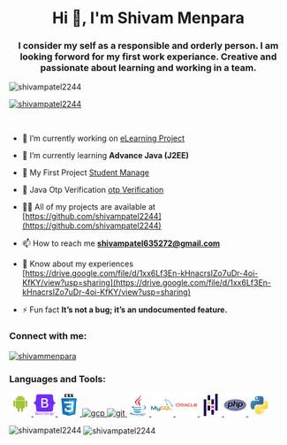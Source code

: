 <h1 align="center">Hi 👋, I'm Shivam Menpara</h1>
<h3 align="center">I consider my self as a responsible and orderly person. I am looking forword for my first work experiance. Creative and passionate about learning and working in a team.</h3>

<p align="left"> <img src="https://komarev.com/ghpvc/?username=shivampatel2244&label=Profile%20views&color=0e75b6&style=flat" alt="shivampatel2244" /> </p>

<p align="left"> <a href="https://github.com/ryo-ma/github-profile-trophy"><img src="https://github-profile-trophy.vercel.app/?username=shivampatel2244" alt="shivampatel2244" /></a> </p>

<p align="left"> <a href="https://twitter.com/" target="blank"><img src="https://img.shields.io/twitter/follow/?logo=twitter&style=for-the-badge" alt="" /></a> </p>

- 🔭 I’m currently working on [eLearning Project](https://github.com/shivampatel2244/e-Learning-Java-Project.git)

- 🌱 I’m currently learning **Advance Java (J2EE)**

- 👯 My First Project [Student Manage](https://github.com/shivampatel2244/JavaMiniProject.git)

- 🤝 Java Otp Verification [otp Verification](https://github.com/shivampatel2244/OTP_Verification.git)

- 👨‍💻 All of my projects are available at [https://github.com/shivampatel2244](https://github.com/shivampatel2244)

- 📫 How to reach me **shivampatel635272@gmail.com**

- 📄 Know about my experiences [https://drive.google.com/file/d/1xx6Lf3En-kHnacrsIZo7uDr-4oi-KfKY/view?usp=sharing](https://drive.google.com/file/d/1xx6Lf3En-kHnacrsIZo7uDr-4oi-KfKY/view?usp=sharing)

- ⚡ Fun fact **It’s not a bug; it’s an undocumented feature.**

<h3 align="left">Connect with me:</h3>
<p align="left">
<a href="https://linkedin.com/in/shivammenpara" target="blank"><img align="center" src="https://raw.githubusercontent.com/rahuldkjain/github-profile-readme-generator/master/src/images/icons/Social/linked-in-alt.svg" alt="shivammenpara" height="30" width="40" /></a>
</p>

<h3 align="left">Languages and Tools:</h3>
<p align="left"> <a href="https://developer.android.com" target="_blank" rel="noreferrer"> <img src="https://raw.githubusercontent.com/devicons/devicon/master/icons/android/android-original-wordmark.svg" alt="android" width="40" height="40"/> </a> <a href="https://getbootstrap.com" target="_blank" rel="noreferrer"> <img src="https://raw.githubusercontent.com/devicons/devicon/master/icons/bootstrap/bootstrap-plain-wordmark.svg" alt="bootstrap" width="40" height="40"/> </a> <a href="https://www.w3schools.com/css/" target="_blank" rel="noreferrer"> <img src="https://raw.githubusercontent.com/devicons/devicon/master/icons/css3/css3-original-wordmark.svg" alt="css3" width="40" height="40"/> </a> <a href="https://cloud.google.com" target="_blank" rel="noreferrer"> <img src="https://www.vectorlogo.zone/logos/google_cloud/google_cloud-icon.svg" alt="gcp" width="40" height="40"/> </a> <a href="https://git-scm.com/" target="_blank" rel="noreferrer"> <img src="https://www.vectorlogo.zone/logos/git-scm/git-scm-icon.svg" alt="git" width="40" height="40"/> </a> <a href="https://www.java.com" target="_blank" rel="noreferrer"> <img src="https://raw.githubusercontent.com/devicons/devicon/master/icons/java/java-original.svg" alt="java" width="40" height="40"/> </a> <a href="https://www.mysql.com/" target="_blank" rel="noreferrer"> <img src="https://raw.githubusercontent.com/devicons/devicon/master/icons/mysql/mysql-original-wordmark.svg" alt="mysql" width="40" height="40"/> </a> <a href="https://www.oracle.com/" target="_blank" rel="noreferrer"> <img src="https://raw.githubusercontent.com/devicons/devicon/master/icons/oracle/oracle-original.svg" alt="oracle" width="40" height="40"/> </a> <a href="https://pandas.pydata.org/" target="_blank" rel="noreferrer"> <img src="https://raw.githubusercontent.com/devicons/devicon/2ae2a900d2f041da66e950e4d48052658d850630/icons/pandas/pandas-original.svg" alt="pandas" width="40" height="40"/> </a> <a href="https://www.php.net" target="_blank" rel="noreferrer"> <img src="https://raw.githubusercontent.com/devicons/devicon/master/icons/php/php-original.svg" alt="php" width="40" height="40"/> </a> <a href="https://www.python.org" target="_blank" rel="noreferrer"> <img src="https://raw.githubusercontent.com/devicons/devicon/master/icons/python/python-original.svg" alt="python" width="40" height="40"/> </a> </p>

<p><img align="left" src="https://github-readme-stats.vercel.app/api/top-langs?username=shivampatel2244&show_icons=true&locale=en&layout=compact" alt="shivampatel2244" /></p>

<p>&nbsp;<img align="center" src="https://github-readme-stats.vercel.app/api?username=shivampatel2244&show_icons=true&locale=en" alt="shivampatel2244" /></p>

